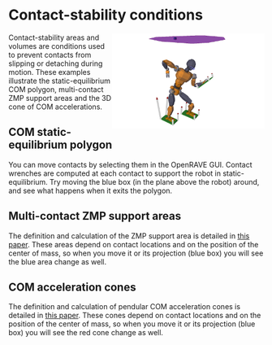 # Contact-stability conditions

<img align="right" src="../../doc/source/images/static_equilibrium_polygon.png" width="300" />
    
Contact-stability areas and volumes are conditions used to prevent contacts
from slipping or detaching during motion. These examples illustrate the
static-equilibrium COM polygon, multi-contact ZMP support areas and the 3D cone
of COM accelerations.

## COM static-equilibrium polygon

You can move contacts by selecting them in the OpenRAVE GUI. Contact wrenches
are computed at each contact to support the robot in static-equilibrium. Try
moving the blue box (in the plane above the robot) around, and see what happens
when it exits the polygon.

## Multi-contact ZMP support areas

The definition and calculation of the ZMP support area is detailed in [this
paper](https://scaron.info/research/tro-2016.html). These areas depend on
contact locations and on the position of the center of mass, so when you move
it or its projection (blue box) you will see the blue area change as well.

## COM acceleration cones

The definition and calculation of pendular COM acceleration cones is detailed
in [this paper](https://scaron.info/research/humanoids-2016.html). These cones
depend on contact locations and on the position of the center of mass, so when
you move it or its projection (blue box) you will see the red cone change as
well.
